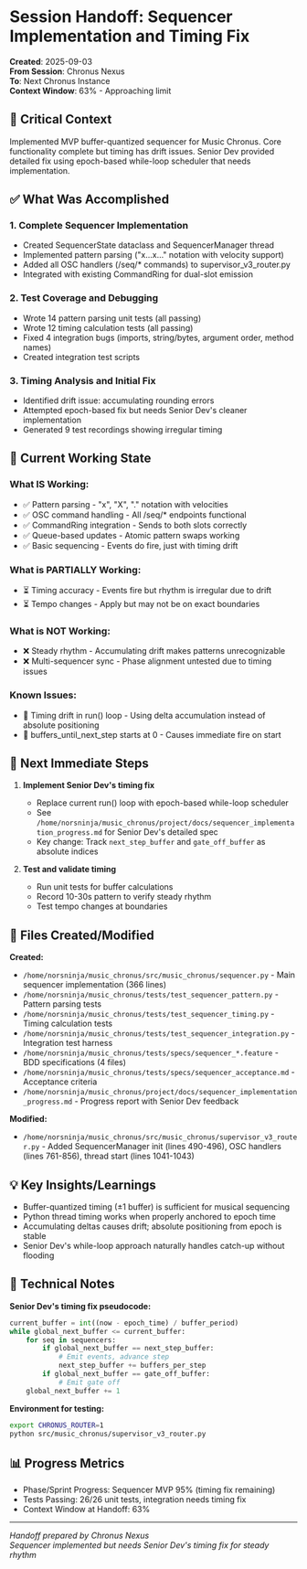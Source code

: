 # Session Handoff: Sequencer Implementation and Timing Fix

**Created**: 2025-09-03  
**From Session**: Chronus Nexus  
**To**: Next Chronus Instance  
**Context Window**: 63% - Approaching limit

## 🎯 Critical Context

Implemented MVP buffer-quantized sequencer for Music Chronus. Core functionality complete but timing has drift issues. Senior Dev provided detailed fix using epoch-based while-loop scheduler that needs implementation.

## ✅ What Was Accomplished

### 1. Complete Sequencer Implementation

- Created SequencerState dataclass and SequencerManager thread
- Implemented pattern parsing ("x...x..." notation with velocity support)
- Added all OSC handlers (/seq/* commands) to supervisor_v3_router.py
- Integrated with existing CommandRing for dual-slot emission

### 2. Test Coverage and Debugging

- Wrote 14 pattern parsing unit tests (all passing)
- Wrote 12 timing calculation tests (all passing)
- Fixed 4 integration bugs (imports, string/bytes, argument order, method names)
- Created integration test scripts

### 3. Timing Analysis and Initial Fix

- Identified drift issue: accumulating rounding errors
- Attempted epoch-based fix but needs Senior Dev's cleaner implementation
- Generated 9 test recordings showing irregular timing

## 🚧 Current Working State

### What IS Working:

- ✅ Pattern parsing - "x", "X", "." notation with velocities
- ✅ OSC command handling - All /seq/* endpoints functional
- ✅ CommandRing integration - Sends to both slots correctly
- ✅ Queue-based updates - Atomic pattern swaps working
- ✅ Basic sequencing - Events do fire, just with timing drift

### What is PARTIALLY Working:

- ⏳ Timing accuracy - Events fire but rhythm is irregular due to drift
- ⏳ Tempo changes - Apply but may not be on exact boundaries

### What is NOT Working:

- ❌ Steady rhythm - Accumulating drift makes patterns unrecognizable
- ❌ Multi-sequencer sync - Phase alignment untested due to timing issues

### Known Issues:

- 🐛 Timing drift in run() loop - Using delta accumulation instead of absolute positioning
- 🐛 buffers_until_next_step starts at 0 - Causes immediate fire on start

## 🚨 Next Immediate Steps

1. **Implement Senior Dev's timing fix**
   - Replace current run() loop with epoch-based while-loop scheduler
   - See `/home/norsninja/music_chronus/project/docs/sequencer_implementation_progress.md` for Senior Dev's detailed spec
   - Key change: Track `next_step_buffer` and `gate_off_buffer` as absolute indices

2. **Test and validate timing**
   - Run unit tests for buffer calculations
   - Record 10-30s pattern to verify steady rhythm
   - Test tempo changes at boundaries

## 📁 Files Created/Modified

**Created:**

- `/home/norsninja/music_chronus/src/music_chronus/sequencer.py` - Main sequencer implementation (366 lines)
- `/home/norsninja/music_chronus/tests/test_sequencer_pattern.py` - Pattern parsing tests
- `/home/norsninja/music_chronus/tests/test_sequencer_timing.py` - Timing calculation tests
- `/home/norsninja/music_chronus/tests/test_sequencer_integration.py` - Integration test harness
- `/home/norsninja/music_chronus/tests/specs/sequencer_*.feature` - BDD specifications (4 files)
- `/home/norsninja/music_chronus/tests/specs/sequencer_acceptance.md` - Acceptance criteria
- `/home/norsninja/music_chronus/project/docs/sequencer_implementation_progress.md` - Progress report with Senior Dev feedback

**Modified:**

- `/home/norsninja/music_chronus/src/music_chronus/supervisor_v3_router.py` - Added SequencerManager init (lines 490-496), OSC handlers (lines 761-856), thread start (lines 1041-1043)

## 💡 Key Insights/Learnings

- Buffer-quantized timing (±1 buffer) is sufficient for musical sequencing
- Python thread timing works when properly anchored to epoch time
- Accumulating deltas causes drift; absolute positioning from epoch is stable
- Senior Dev's while-loop approach naturally handles catch-up without flooding

## 🔧 Technical Notes

**Senior Dev's timing fix pseudocode:**
```python
current_buffer = int((now - epoch_time) / buffer_period)
while global_next_buffer <= current_buffer:
    for seq in sequencers:
        if global_next_buffer == next_step_buffer:
            # Emit events, advance step
            next_step_buffer += buffers_per_step
        if global_next_buffer == gate_off_buffer:
            # Emit gate off
    global_next_buffer += 1
```

**Environment for testing:**
```bash
export CHRONUS_ROUTER=1
python src/music_chronus/supervisor_v3_router.py
```

## 📊 Progress Metrics

- Phase/Sprint Progress: Sequencer MVP 95% (timing fix remaining)
- Tests Passing: 26/26 unit tests, integration needs timing fix
- Context Window at Handoff: 63%

---

_Handoff prepared by Chronus Nexus_  
_Sequencer implemented but needs Senior Dev's timing fix for steady rhythm_